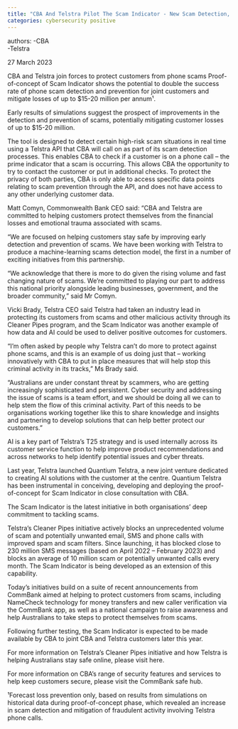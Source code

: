 ```yaml
---
title: "CBA And Telstra Pilot The Scam Indicator - New Scam Detection, Prevention And Education Initiatives To Keep More Customers Safe"
categories: cybersecurity positive
---
```


authors:
-CBA  
-Telstra  

27 March 2023

CBA and Telstra join forces to protect customers from phone scams
Proof-of-concept of Scam Indicator shows the potential to double the success rate of phone scam detection and prevention for joint customers and mitigate losses of up to $15-20 million per annum¹.



Early results of simulations suggest the prospect of improvements in the detection and prevention of scams, potentially mitigating customer losses of up to $15-20 million.

The tool is designed to detect certain high-risk scam situations in real time using a Telstra API that CBA will call on as part of its scam detection processes. This enables CBA to check if a customer is on a phone call – the prime indicator that a scam is occurring. This allows CBA the opportunity to try to contact the customer or put in additional checks. To protect the privacy of both parties, CBA is only able to access specific data points relating to scam prevention through the API, and does not have access to any other underlying customer data.

Matt Comyn, Commonwealth Bank CEO said: “CBA and Telstra are committed to helping customers protect themselves from the financial losses and emotional trauma associated with scams.

“We are focused on helping customers stay safe by improving early detection and prevention of scams. We have been working with Telstra to produce a machine-learning scams detection model, the first in a number of exciting initiatives from this partnership.

“We acknowledge that there is more to do given the rising volume and fast changing nature of scams. We’re committed to playing our part to address this national priority alongside leading businesses, government, and the broader community,” said Mr Comyn.

Vicki Brady, Telstra CEO said Telstra had taken an industry lead in protecting its customers from scams and other malicious activity through its Cleaner Pipes program, and the Scam Indicator was another example of how data and AI could be used to deliver positive outcomes for customers.

“I’m often asked by people why Telstra can’t do more to protect against phone scams, and this is an example of us doing just that – working innovatively with CBA to put in place measures that will help stop this criminal activity in its tracks,” Ms Brady said.

“Australians are under constant threat by scammers, who are getting increasingly sophisticated and persistent. Cyber security and addressing the issue of scams is a team effort, and we should be doing all we can to help stem the flow of this criminal activity. Part of this needs to be organisations working together like this to share knowledge and insights and partnering to develop solutions that can help better protect our customers.”

AI is a key part of Telstra’s T25 strategy and is used internally across its customer service function to help improve product recommendations and across networks to help identify potential issues and cyber threats. 

Last year, Telstra launched Quantium Telstra, a new joint venture dedicated to creating AI solutions with the customer at the centre. Quantium Telstra has been instrumental in conceiving, developing and deploying the proof-of-concept for Scam Indicator in close consultation with CBA.

The Scam Indicator is the latest initiative in both organisations’ deep commitment to tackling scams.

Telstra’s Cleaner Pipes initiative actively blocks an unprecedented volume of scam and potentially unwanted email, SMS and phone calls with improved spam and scam filters. Since launching, it has blocked close to 230 million SMS messages (based on April 2022 – February 2023) and blocks an average of 10 million scam or potentially unwanted calls every month. The Scam Indicator is being developed as an extension of this capability.

Today’s initiatives build on a suite of recent announcements from CommBank aimed at helping to protect customers from scams, including NameCheck technology for money transfers and new caller verification via the CommBank app, as well as a national campaign to raise awareness and help Australians to take steps to protect themselves from scams.

Following further testing, the Scam Indicator is expected to be made available by CBA to joint CBA and Telstra customers later this year.

For more information on Telstra’s Cleaner Pipes initiative and how Telstra is helping Australians stay safe online, please visit here.   

For more information on CBA’s range of security features and services to help keep customers secure, please visit the CommBank safe hub. 

¹Forecast loss prevention only, based on results from simulations on historical data during proof-of-concept phase, which revealed an increase in scam detection and mitigation of fraudulent activity involving Telstra phone calls.